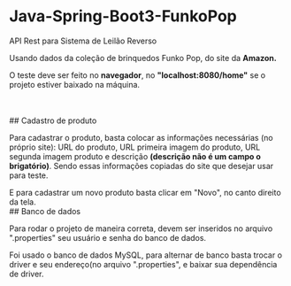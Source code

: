 # Java-Spring-Boot3-FunkoPop
<p>API Rest para Sistema de Leilão Reverso</p>
<p>Usando dados da coleção de brinquedos Funko Pop, do site da <b>Amazon.</b>
<p>O teste deve ser feito no <b>navegador</b>, no  <b>"localhost:8080/home"</b> se o projeto estiver baixado na máquina.</p><br><br>
## Cadastro de produto
<p>Para cadastrar o produto, basta colocar as informações necessárias (no próprio site): URL do produto, URL primeira imagem do produto, URL segunda imagem produto e descrição <b>(descrição não é um campo o brigatório)</b>. Sendo essas informações copiadas do site que desejar usar para teste.</p>
<p>E para cadastrar um novo produto basta clicar em "Novo", no canto direito da tela.<br>
## Banco de dados
<p>Para rodar o projeto de maneira correta, devem ser inseridos no arquivo ".properties" seu usuário e senha do banco de dados.</p>
<p>Foi usado o banco de dados MySQL, para alternar de banco basta trocar o driver e seu endereço(no arquivo ".properties", e baixar sua dependência de driver.</p>
